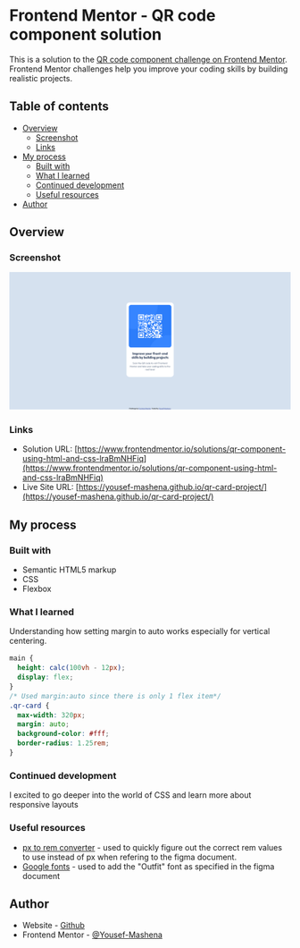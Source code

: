 # Frontend Mentor - QR code component solution

This is a solution to the [QR code component challenge on Frontend Mentor](https://www.frontendmentor.io/challenges/qr-code-component-iux_sIO_H). Frontend Mentor challenges help you improve your coding skills by building realistic projects.

## Table of contents

- [Overview](#overview)
  - [Screenshot](#screenshot)
  - [Links](#links)
- [My process](#my-process)
  - [Built with](#built-with)
  - [What I learned](#what-i-learned)
  - [Continued development](#continued-development)
  - [Useful resources](#useful-resources)
- [Author](#author)

## Overview

### Screenshot

![](./screenshot.png)

### Links

- Solution URL: [https://www.frontendmentor.io/solutions/qr-component-using-html-and-css-lraBmNHFiq](https://www.frontendmentor.io/solutions/qr-component-using-html-and-css-lraBmNHFiq)
- Live Site URL: [https://yousef-mashena.github.io/qr-card-project/](https://yousef-mashena.github.io/qr-card-project/)

## My process

### Built with

- Semantic HTML5 markup
- CSS
- Flexbox

### What I learned

Understanding how setting margin to auto works especially for vertical centering.

```css
main {
  height: calc(100vh - 12px);
  display: flex;
}
/* Used margin:auto since there is only 1 flex item*/
.qr-card {
  max-width: 320px;
  margin: auto;
  background-color: #fff;
  border-radius: 1.25rem;
}
```

### Continued development

I excited to go deeper into the world of CSS and learn more about responsive layouts

### Useful resources

- [px to rem converter](https://nekocalc.com/px-to-rem-converter) - used to quickly figure out the correct rem values to use instead of px when refering to the figma document.
- [Google fonts](https://fonts.google.com/specimen/Outfit) - used to add the "Outfit" font as specified in the figma document

## Author

- Website - [Github](https://github.com/Yousef-Mashena)
- Frontend Mentor - [@Yousef-Mashena](https://www.frontendmentor.io/profile/Yousef-Mashena)
